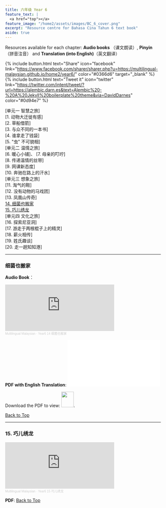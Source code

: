 ```yaml
---
title: 六年级 Year 6 
feature_text: |
  <a href="top"></a>
feature_image: "/home2/assets/images/BC_6_cover.png"
excerpt: "Resource centre for Bahasa Cina Tahun 6 text book"
aside: true
---
```

Resources available for each chapter: **Audio books** （课文朗读）, **Pinyin**（拼音注音） and **Translation (into English)**（英文翻译）

{% include button.html text="Share" icon="facebook" link="https://www.facebook.com/sharer/sharer.php?u=https://multilingual-malaysian.github.io/home2/year6/" color="#0366d6" target="_blank" %}  {% include button.html text="Tweet it" icon="twitter" link="https://twitter.com/intent/tweet/?url=https://alembic.darn.es&text=Alembic%20-%20A%20Jekyll%20boilerplate%20theme&via=DavidDarnes" color="#0d94e7" %}

[单元一 智慧之旅]\
[1. 动物大迁徙有感]\
[2. 草船借箭]\
[3. 与众不同的一本书]\
[4. 谁拿走了钱袋]\
[5. "虫" 不可貌相]\
[单元二 温情之旅]\
[6. 暖心小铺]、
[7. 母亲的叮咛]\
[8. 传递温情的丝带]\
[9. 网课新态度]\
[10. 奔驰在路上的汗水]\
[单元三 想象之旅]\
[11. 淘气的鞋]\
[12. 没有动物的马戏团]\
[13. 凤凰山传奇]\
[14. 细菌也搬家](#14)\
[15. 巧儿绣龙](#15)\
[单元四 文化之旅]\
[16. 探索尼亚洞]\
[17. 游走于两根棍子上的精灵]\
[18. 薪火相传]\
[19. 姓氏趣谈]\
[20. 走一趟知知港]


----
### 细菌也搬家 <a name="14"></a>
**Audio Book**： 
<iframe width="70%" height="150" scrolling="no" frameborder="no" allow="autoplay" src="https://w.soundcloud.com/player/?url=https%3A//api.soundcloud.com/tracks/1339203217&color=%23ff5500&auto_play=false&hide_related=false&show_comments=true&show_user=true&show_reposts=false&show_teaser=true&visual=true"></iframe><div style="font-size: 10px; color: #cccccc;line-break: anywhere;word-break: normal;overflow: hidden;white-space: nowrap;text-overflow: ellipsis; font-family: Interstate,Lucida Grande,Lucida Sans Unicode,Lucida Sans,Garuda,Verdana,Tahoma,sans-serif;font-weight: 100;"><a href="https://soundcloud.com/multilingual-malaysian" title="Multilingual Malaysian" target="_blank" style="color: #cccccc; text-decoration: none;">Multilingual Malaysian</a> · <a href="https://soundcloud.com/multilingual-malaysian/year6-14" title="Year6 14 细菌也搬家" target="_blank" style="color: #cccccc; text-decoration: none;">Year6 14 细菌也搬家</a></div>

**PDF with English Translation**:
<object data="/home2/doc/BC_4_Passage10.pdf" type="application/pdf" width="700px" height="700px">
   <embed src="/home2/doc/BC_4_Passage10.pdf">
        <p>Download the PDF to view: <a href="/home2/doc/BC_4_Passage10.pdf"><img src="/home2/assets/images/pdf_icon.png" width="40" height="50"></a>.</p>
   </embed>
</object>

[Back to Top](#top)

----
### 15. 巧儿绣龙<a name="15"></a>
<iframe width="70%" height="150" scrolling="no" frameborder="no" allow="autoplay" src="https://w.soundcloud.com/player/?url=https%3A//api.soundcloud.com/tracks/1339218613&color=%23ff5500&auto_play=false&hide_related=false&show_comments=true&show_user=true&show_reposts=false&show_teaser=true&visual=true"></iframe><div style="font-size: 10px; color: #cccccc;line-break: anywhere;word-break: normal;overflow: hidden;white-space: nowrap;text-overflow: ellipsis; font-family: Interstate,Lucida Grande,Lucida Sans Unicode,Lucida Sans,Garuda,Verdana,Tahoma,sans-serif;font-weight: 100;"><a href="https://soundcloud.com/multilingual-malaysian" title="Multilingual Malaysian" target="_blank" style="color: #cccccc; text-decoration: none;">Multilingual Malaysian</a> · <a href="https://soundcloud.com/multilingual-malaysian/year6-15" title="Year6 15 巧儿绣龙" target="_blank" style="color: #cccccc; text-decoration: none;">Year6 15 巧儿绣龙</a></div>

**PDF**:
[Back to Top](#top)
